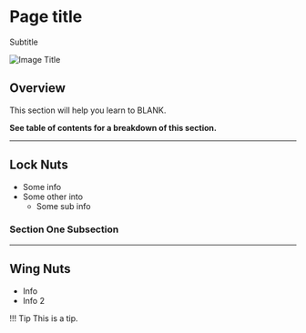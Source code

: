 <!-- This page was contributed by:  -->
# Page title

Subtitle

<!-- Add a page image to make it pretty! -->
![Image Title](imageURL)

## Overview

This section will help you learn to BLANK.

**See table of contents for a breakdown of this section.**

***

## Lock Nuts

- Some info
- Some other into
    - Some sub info

### Section One Subsection

***

## Wing Nuts

- Info
- Info 2

!!! Tip
    This is a tip.
